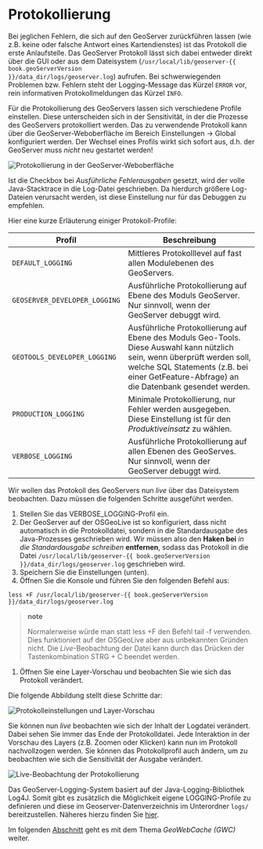 # Protokollierung

Bei jeglichen Fehlern, die sich auf den GeoServer zurückführen lassen (wie z.B.
keine oder falsche Antwort eines Kartendienstes) ist das Protokoll die erste
Anlaufstelle. Das GeoServer Protokoll lässt sich dabei entweder direkt über
die GUI oder aus dem Dateisystem (<code>/usr/local/lib/geoserver-{{ book.geoServerVersion }}/data_dir/logs/geoserver.log</code>) aufrufen.
Bei schwerwiegenden Problemen bzw. Fehlern steht der Logging-Message das Kürzel `ERROR` vor,
rein informativen Protokollmeldungen das Kürzel `INFO`.

Für die Protokollierung des GeoServers lassen sich verschiedene Profile einstellen.
Diese unterscheiden sich in der Sensitivität, in der die Prozesse des GeoServers
protokolliert werden. Das zu verwendende Protokoll kann über die GeoServer-Weboberfläche
im Bereich Einstellungen -\> Global konfiguriert werden. Der Wechsel eines Profils
wirkt sich sofort aus, d.h. der GeoServer muss *nicht* neu gestartet werden!

![Protokollierung in der GeoServer-Weboberfläche](../assets/geoserver_logging.png)

Ist die Checkbox bei *Ausführliche Fehlerausgaben* gesetzt, wird der volle
Java-Stacktrace in die Log-Datei geschrieben. Da hierdurch größere Log-Dateien
verursacht werden, ist diese Einstellung nur für das Debuggen zu empfehlen.

Hier eine kurze Erläuterung einiger Protokoll-Profile:

| Profil | Beschreibung |
| --------- | ----------- |
| `DEFAULT_LOGGING` | Mittleres Protokolllevel auf fast allen Modulebenen des GeoServers.|
| `GEOSERVER_DEVELOPER_LOGGING` | Ausführliche Protokollierung auf Ebene des Moduls GeoServer. Nur sinnvoll, wenn der GeoServer debuggt wird.|
| `GEOTOOLS_DEVELOPER_LOGGING` | Ausführliche Protokollierung auf Ebene des Moduls Geo-Tools. Diese Auswahl kann nützlich sein, wenn überprüft werden soll, welche SQL Statements (z.B. bei einer GetFeature-Abfrage) an die Datenbank gesendet werden.|
| `PRODUCTION_LOGGING` | Minimale Protokollierung, nur Fehler werden ausgegeben. Diese Einstellung ist für den *Produktiveinsatz* zu wählen.|
| `VERBOSE_LOGGING` | Ausführliche Protokollierung auf allen Ebenen des GeoServes. Nur sinnvoll, wenn der GeoServer debuggt wird.|

Wir wollen das Protokoll des GeoServers nun *live* über das Dateisystem beobachten.
Dazu müssen die folgenden Schritte ausgeführt werden.

1. Stellen Sie das VERBOSE\_LOGGING-Profil ein.
2. Der GeoServer auf der OSGeoLive ist so konfiguriert, dass nicht automatisch
   in die Protokolldatei, sondern in die Standardausgabe des Java-Prozesses
   geschrieben wird. Wir müssen also den **Haken bei**
   *in die Standardausgabe schreiben* **entfernen**, sodass das Protokoll in die
   Datei <code>/usr/local/lib/geoserver-{{ book.geoServerVersion }}/data_dir/logs/geoserver.log</code> geschrieben wird.
3. Speichern Sie die Einstellungen (unten).
4. Öffnen Sie die Konsole und führen Sie den folgenden Befehl aus:

<pre><code>less +F /usr/local/lib/geoserver-{{ book.geoServerVersion }}/data_dir/logs/geoserver.log</code></pre>

> **note**
>
> Normalerweise würde man statt less +F den Befehl tail -f verwenden. Dies
> funktioniert auf der OSGeoLive aber aus unbekannten Gründen nicht. Die
> *Live*-Beobachtung der Datei kann durch das Drücken der Tastenkombination
> STRG + C beendet werden.

1.  Öffnen Sie eine Layer-Vorschau und beobachten Sie wie sich das Protokoll verändert.

Die folgende Abbildung stellt diese Schritte dar:

![Protokolleinstellungen und Layer-Vorschau](../assets/log_settings_and_preview.png)

Sie können nun *live* beobachten wie sich der Inhalt der Logdatei verändert. Dabei
sehen Sie immer das Ende der Protokolldatei. Jede Interaktion in der Vorschau des
Layers (z.B. Zoomen oder Klicken) kann nun im Protokoll nachvollzogen werden. Sie
können das Protokollprofil auch ändern, um zu beobachten wie sich die Sensitivität
der Ausgabe verändert.

![Live-Beobachtung der Protokollierung](../assets/live_logging.png)

Das GeoServer-Logging-System basiert auf der Java-Logging-Bibliothek Log4J.
Somit gibt es zusätzlich die Möglichkeit eigene LOGGING-Profile zu definieren und diese im Geoserver-Datenverzeichnis im Unterordner `logs/` bereitzustellen.
Näheres hierzu finden Sie [hier](https://docs.geoserver.org/stable/en/user/configuration/logging.html).

Im folgenden [Abschnitt](gwc.md) geht es mit dem Thema *GeoWebCache (GWC)* weiter.
